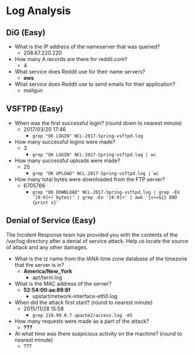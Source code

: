 Log Analysis
============

DiG (Easy)
----------

- What is the IP address of the nameserver that was queried?
  - 208.67.220.220
- How many A records are there for reddit.com?
  - 4
- What service does Reddit use for their name servers?
  - **aws**
- What service does Reddit use to send emails for their application?
  - mailgun


VSFTPD (Easy)
-------------

- When was the first successful login? (round down to nearest minute)
  - 2017/03/20 17:46
    - `grep "OK LOGIN" NCL-2017-Spring-vsftpd.log`
- How many successful logins were made?
  - 3
    - `grep "OK LOGIN" NCL-2017-Spring-vsftpd.log | wc`
- How many successful uploads were made?
  - 25
    - `grep "OK UPLOAD" NCL-2017-Spring-vsftpd.log | wc`
- How many total bytes were downloaded from the FTP server?
  - 6705766
    - `grep "OK DOWNLOAD" NCL-2017-Spring-vsftpd.log | grep -Eo '[0-9]+( bytes)' | grep -Eo '[0-9]+' | awk '{s+=$1} END {print s}'`


Denial of Service (Easy)
------------------------

The Incident Response team has provided you with the contents of the /var/log directory after a denial of service attack. Help us locate the source of attack and any other damages.

- What is the tz name from the IANA time zone database of the timezone that the server is in?
  - **America/New_York**
    - apt/term.log
- What is the MAC address of the server?
  - **52:54:00:aa:89:8f**
    - upstart/network-interface-eth0.log
- When did the attack first start? (round to nearest minute)
  - 2015/11/28 15:58
    - `grep 210.99.0.7 apache2/access.log -m5`
- How many requests were made as a part of the attack?
  - **???**
- At what time was there suspicious activity on the machine? (round to nearest minute)
  - ???